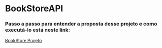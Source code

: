 # BookStoreAPI

### Passo a passo para entender a proposta desse projeto e como executá-lo está neste link:
[BookStore Projeto](https://github.com/jisellevms/BookStore)

